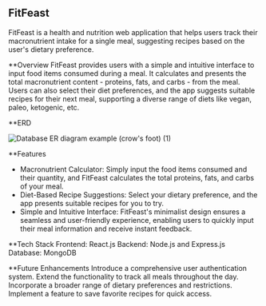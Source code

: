 ## FitFeast
FitFeast is a health and nutrition web application that helps users track their macronutrient intake for a single meal, suggesting recipes based on the user's dietary preference.

**Overview
FitFeast provides users with a simple and intuitive interface to input food items consumed during a meal. It calculates and presents the total macronutrient content - proteins, fats, and carbs - from the meal. Users can also select their diet preferences, and the app suggests suitable recipes for their next meal, supporting a diverse range of diets like vegan, paleo, ketogenic, etc.


**ERD


![Database ER diagram example (crow's foot) (1)](https://github.com/tharitar8/fitfeast/assets/86535497/7a62be73-d618-46d2-a0c4-a32053042247)

**Features
- Macronutrient Calculator: Simply input the food items consumed and their quantity, and FitFeast calculates the total proteins, fats, and carbs of your meal.
- Diet-Based Recipe Suggestions: Select your dietary preference, and the app presents suitable recipes for you to try.
- Simple and Intuitive Interface: FitFeast's minimalist design ensures a seamless and user-friendly experience, enabling users to quickly input their meal information and receive instant feedback.

**Tech Stack
Frontend: React.js
Backend: Node.js and Express.js
Database: MongoDB

**Future Enhancements
Introduce a comprehensive user authentication system.
Extend the functionality to track all meals throughout the day.
Incorporate a broader range of dietary preferences and restrictions.
Implement a feature to save favorite recipes for quick access.
